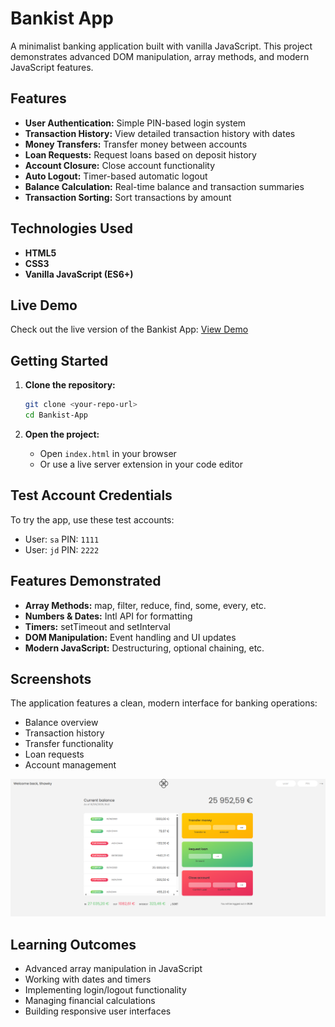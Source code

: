 # Bankist App

A minimalist banking application built with vanilla JavaScript. This project demonstrates advanced DOM manipulation, array methods, and modern JavaScript features.

## Features

- **User Authentication:** Simple PIN-based login system
- **Transaction History:** View detailed transaction history with dates
- **Money Transfers:** Transfer money between accounts
- **Loan Requests:** Request loans based on deposit history
- **Account Closure:** Close account functionality
- **Auto Logout:** Timer-based automatic logout
- **Balance Calculation:** Real-time balance and transaction summaries
- **Transaction Sorting:** Sort transactions by amount

## Technologies Used

- **HTML5**
- **CSS3**
- **Vanilla JavaScript (ES6+)**

## Live Demo

Check out the live version of the Bankist App: [View Demo](https://qs3h.github.io/Bankist-Application/)

## Getting Started

1. **Clone the repository:**

   ```bash
   git clone <your-repo-url>
   cd Bankist-App
   ```

2. **Open the project:**
   - Open `index.html` in your browser
   - Or use a live server extension in your code editor

## Test Account Credentials

To try the app, use these test accounts:

- User: `sa` PIN: `1111`
- User: `jd` PIN: `2222`

## Features Demonstrated

- **Array Methods:** map, filter, reduce, find, some, every, etc.
- **Numbers & Dates:** Intl API for formatting
- **Timers:** setTimeout and setInterval
- **DOM Manipulation:** Event handling and UI updates
- **Modern JavaScript:** Destructuring, optional chaining, etc.

## Screenshots

The application features a clean, modern interface for banking operations:

- Balance overview
- Transaction history
- Transfer functionality
- Loan requests
- Account management

![Bankist App Screenshot](./assets/image.png)

## Learning Outcomes

- Advanced array manipulation in JavaScript
- Working with dates and timers
- Implementing login/logout functionality
- Managing financial calculations
- Building responsive user interfaces

